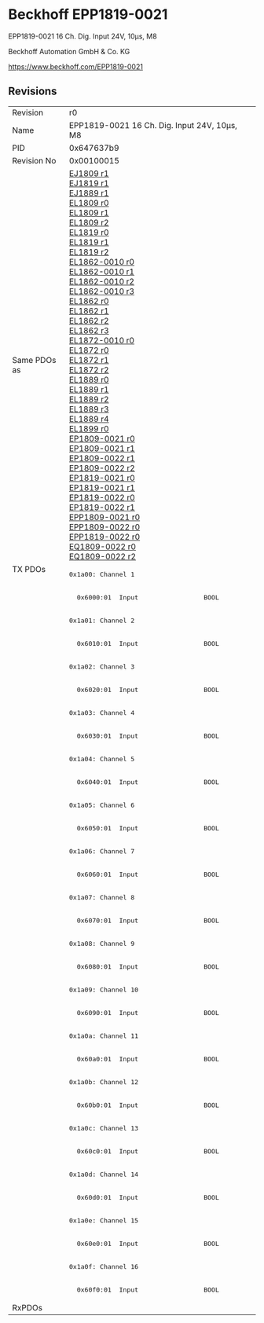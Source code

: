 # Beckhoff EPP1819-0021

EPP1819-0021 16 Ch. Dig. Input 24V, 10µs, M8

Beckhoff Automation GmbH & Co. KG

https://www.beckhoff.com/EPP1819-0021

## Revisions
<table>
<tr>
<td>Revision</td>
<td>r0</td>
</tr>
<tr>
<td>Name</td>
<td>EPP1819-0021 16 Ch. Dig. Input 24V, 10µs, M8</td>
</tr>
<tr>
<td>PID</td>
<td>0x647637b9</td>
</tr>
<tr>
<td>Revision No</td>
<td>0x00100015</td>
</tr>
<tr>
<td>Same PDOs as</td>
<td><a href="EJ1809.md">EJ1809 r1</a><br/><a href="EJ1819.md">EJ1819 r1</a><br/><a href="EJ1889.md">EJ1889 r1</a><br/><a href="EL1809.md">EL1809 r0</a><br/><a href="EL1809.md">EL1809 r1</a><br/><a href="EL1809.md">EL1809 r2</a><br/><a href="EL1819.md">EL1819 r0</a><br/><a href="EL1819.md">EL1819 r1</a><br/><a href="EL1819.md">EL1819 r2</a><br/><a href="EL1862-0010.md">EL1862-0010 r0</a><br/><a href="EL1862-0010.md">EL1862-0010 r1</a><br/><a href="EL1862-0010.md">EL1862-0010 r2</a><br/><a href="EL1862-0010.md">EL1862-0010 r3</a><br/><a href="EL1862.md">EL1862 r0</a><br/><a href="EL1862.md">EL1862 r1</a><br/><a href="EL1862.md">EL1862 r2</a><br/><a href="EL1862.md">EL1862 r3</a><br/><a href="EL1872-0010.md">EL1872-0010 r0</a><br/><a href="EL1872.md">EL1872 r0</a><br/><a href="EL1872.md">EL1872 r1</a><br/><a href="EL1872.md">EL1872 r2</a><br/><a href="EL1889.md">EL1889 r0</a><br/><a href="EL1889.md">EL1889 r1</a><br/><a href="EL1889.md">EL1889 r2</a><br/><a href="EL1889.md">EL1889 r3</a><br/><a href="EL1889.md">EL1889 r4</a><br/><a href="EL1899.md">EL1899 r0</a><br/><a href="EP1809-0021.md">EP1809-0021 r0</a><br/><a href="EP1809-0021.md">EP1809-0021 r1</a><br/><a href="EP1809-0022.md">EP1809-0022 r1</a><br/><a href="EP1809-0022.md">EP1809-0022 r2</a><br/><a href="EP1819-0021.md">EP1819-0021 r0</a><br/><a href="EP1819-0021.md">EP1819-0021 r1</a><br/><a href="EP1819-0022.md">EP1819-0022 r0</a><br/><a href="EP1819-0022.md">EP1819-0022 r1</a><br/><a href="EPP1809-0021.md">EPP1809-0021 r0</a><br/><a href="EPP1809-0022.md">EPP1809-0022 r0</a><br/><a href="EPP1819-0022.md">EPP1819-0022 r0</a><br/><a href="EQ1809-0022.md">EQ1809-0022 r0</a><br/><a href="EQ1809-0022.md">EQ1809-0022 r2</a></td>
</tr>
<tr>
<td rowspan=32 valign=top>TX PDOs</td>
<td><pre>0x1a00: Channel 1</pre></td>
<td></td>
</tr>
<tr>
<td><pre>  0x6000:01  Input                 BOOL</pre></td>
</tr>
<tr>
<td><pre>0x1a01: Channel 2</pre></td>
</tr>
<tr>
<td><pre>  0x6010:01  Input                 BOOL</pre></td>
</tr>
<tr>
<td><pre>0x1a02: Channel 3</pre></td>
</tr>
<tr>
<td><pre>  0x6020:01  Input                 BOOL</pre></td>
</tr>
<tr>
<td><pre>0x1a03: Channel 4</pre></td>
</tr>
<tr>
<td><pre>  0x6030:01  Input                 BOOL</pre></td>
</tr>
<tr>
<td><pre>0x1a04: Channel 5</pre></td>
</tr>
<tr>
<td><pre>  0x6040:01  Input                 BOOL</pre></td>
</tr>
<tr>
<td><pre>0x1a05: Channel 6</pre></td>
</tr>
<tr>
<td><pre>  0x6050:01  Input                 BOOL</pre></td>
</tr>
<tr>
<td><pre>0x1a06: Channel 7</pre></td>
</tr>
<tr>
<td><pre>  0x6060:01  Input                 BOOL</pre></td>
</tr>
<tr>
<td><pre>0x1a07: Channel 8</pre></td>
</tr>
<tr>
<td><pre>  0x6070:01  Input                 BOOL</pre></td>
</tr>
<tr>
<td><pre>0x1a08: Channel 9</pre></td>
</tr>
<tr>
<td><pre>  0x6080:01  Input                 BOOL</pre></td>
</tr>
<tr>
<td><pre>0x1a09: Channel 10</pre></td>
</tr>
<tr>
<td><pre>  0x6090:01  Input                 BOOL</pre></td>
</tr>
<tr>
<td><pre>0x1a0a: Channel 11</pre></td>
</tr>
<tr>
<td><pre>  0x60a0:01  Input                 BOOL</pre></td>
</tr>
<tr>
<td><pre>0x1a0b: Channel 12</pre></td>
</tr>
<tr>
<td><pre>  0x60b0:01  Input                 BOOL</pre></td>
</tr>
<tr>
<td><pre>0x1a0c: Channel 13</pre></td>
</tr>
<tr>
<td><pre>  0x60c0:01  Input                 BOOL</pre></td>
</tr>
<tr>
<td><pre>0x1a0d: Channel 14</pre></td>
</tr>
<tr>
<td><pre>  0x60d0:01  Input                 BOOL</pre></td>
</tr>
<tr>
<td><pre>0x1a0e: Channel 15</pre></td>
</tr>
<tr>
<td><pre>  0x60e0:01  Input                 BOOL</pre></td>
</tr>
<tr>
<td><pre>0x1a0f: Channel 16</pre></td>
</tr>
<tr>
<td><pre>  0x60f0:01  Input                 BOOL</pre></td>
</tr>
<tr>
<td>RxPDOs</td>
<td></td>
</tr>
</table>
